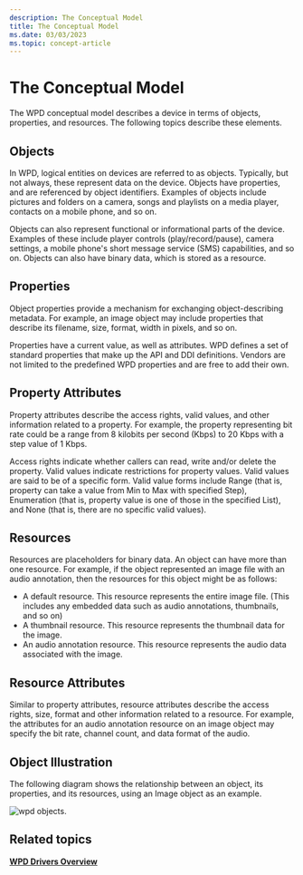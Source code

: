 ```yaml
---
description: The Conceptual Model
title: The Conceptual Model
ms.date: 03/03/2023
ms.topic: concept-article
---
```


# The Conceptual Model


The WPD conceptual model describes a device in terms of objects, properties, and resources. The following topics describe these elements.

## <span id="Objects"></span><span id="objects"></span><span id="OBJECTS"></span>Objects


In WPD, logical entities on devices are referred to as objects. Typically, but not always, these represent data on the device. Objects have properties, and are referenced by object identifiers. Examples of objects include pictures and folders on a camera, songs and playlists on a media player, contacts on a mobile phone, and so on.

Objects can also represent functional or informational parts of the device. Examples of these include player controls (play/record/pause), camera settings, a mobile phone's short message service (SMS) capabilities, and so on. Objects can also have binary data, which is stored as a resource.

## <span id="Properties"></span><span id="properties"></span><span id="PROPERTIES"></span>Properties


Object properties provide a mechanism for exchanging object-describing metadata. For example, an image object may include properties that describe its filename, size, format, width in pixels, and so on.

Properties have a current value, as well as attributes. WPD defines a set of standard properties that make up the API and DDI definitions. Vendors are not limited to the predefined WPD properties and are free to add their own.

## <span id="Property_Attributes"></span><span id="property_attributes"></span><span id="PROPERTY_ATTRIBUTES"></span>Property Attributes


Property attributes describe the access rights, valid values, and other information related to a property. For example, the property representing bit rate could be a range from 8 kilobits per second (Kbps) to 20 Kbps with a step value of 1 Kbps.

Access rights indicate whether callers can read, write and/or delete the property. Valid values indicate restrictions for property values. Valid values are said to be of a specific form. Valid value forms include Range (that is, property can take a value from Min to Max with specified Step), Enumeration (that is, property value is one of those in the specified List), and None (that is, there are no specific valid values).

## <span id="Resources"></span><span id="resources"></span><span id="RESOURCES"></span>Resources


Resources are placeholders for binary data. An object can have more than one resource. For example, if the object represented an image file with an audio annotation, then the resources for this object might be as follows:

-   A default resource. This resource represents the entire image file. (This includes any embedded data such as audio annotations, thumbnails, and so on)
-   A thumbnail resource. This resource represents the thumbnail data for the image.
-   An audio annotation resource. This resource represents the audio data associated with the image.

## <span id="Resource_Attributes"></span><span id="resource_attributes"></span><span id="RESOURCE_ATTRIBUTES"></span>Resource Attributes


Similar to property attributes, resource attributes describe the access rights, size, format and other information related to a resource. For example, the attributes for an audio annotation resource on an image object may specify the bit rate, channel count, and data format of the audio.

## <span id="Object_Illustration"></span><span id="object_illustration"></span><span id="OBJECT_ILLUSTRATION"></span>Object Illustration


The following diagram shows the relationship between an object, its properties, and its resources, using an Image object as an example.

![wpd objects.](images/wpd_overview_figure2.png)

## <span id="related_topics"></span>Related topics


[**WPD Drivers Overview**](wpd-drivers-overview.md)

 

 





